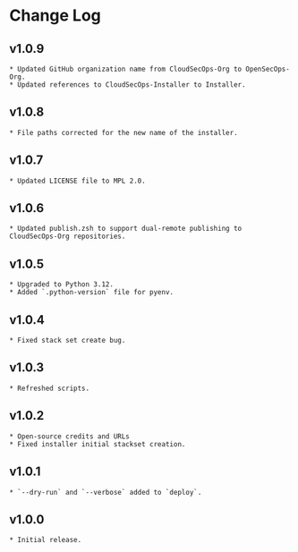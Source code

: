 # Change Log

## v1.0.9
    * Updated GitHub organization name from CloudSecOps-Org to OpenSecOps-Org.
    * Updated references to CloudSecOps-Installer to Installer.

## v1.0.8
    * File paths corrected for the new name of the installer.

## v1.0.7
    * Updated LICENSE file to MPL 2.0.

## v1.0.6
    * Updated publish.zsh to support dual-remote publishing to CloudSecOps-Org repositories.

## v1.0.5
    * Upgraded to Python 3.12.
    * Added `.python-version` file for pyenv.

## v1.0.4
    * Fixed stack set create bug.

## v1.0.3
    * Refreshed scripts.

## v1.0.2
    * Open-source credits and URLs
    * Fixed installer initial stackset creation.

## v1.0.1
    * `--dry-run` and `--verbose` added to `deploy`.

## v1.0.0
    * Initial release.
